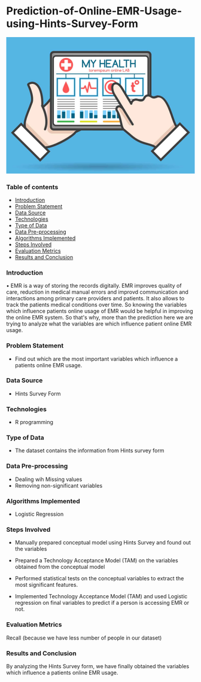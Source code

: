 # Prediction-of-Online-EMR-Usage-using-Hints-Survey-Form

![alt text](emri.PNG)

### Table of contents
* [Introduction](#introduction)
* [Problem Statement](#problem-statement)
* [Data Source](#data-source)
* [Technologies](#technologies)
* [Type of Data](#type-of-data)
* [Data Pre-processing](#data-pre-processing)
* [Algorithms Implemented](#algorithms-implemented)
* [Steps Involved](#steps-involved)
* [Evaluation Metrics](#evaluation-metrics)
* [Results and Conclusion](#results-and-conclusion)

### Introduction
•	EMR is a way of storing the records digitally. EMR improves quality of care, reduction in medical manual errors and improvd communication and interactions among primary care providers and patients. It also allows to track the patients medical conditions over time. So knowing the variables which influence patients online usage of EMR would be helpful in improving the online EMR system. So that's why, more than the prediction here we are trying to analyze what the variables are which influence patient online EMR usage. 

### Problem Statement
* Find out which are the most important variables which influence a patients online EMR usage.

### Data Source
* Hints Survey Form

### Technologies
* R programming

### Type of Data
* The dataset contains the information from Hints survey form

### Data Pre-processing
* Dealing wih Missing values
* Removing non-significant variables

### Algorithms Implemented
* Logistic Regression

### Steps Involved

* Manually prepared conceptual model using Hints Survey and found out the variables

* Prepared a Technology Acceptance Model (TAM) on the variables obtained from the conceptual model

* Performed statistical tests on the conceptual variables to extract the most significant features. 

* Implemented Technology Acceptance Model (TAM) and used Logistic regression on final variables to predict if a person is accessing EMR or not.
  
### Evaluation Metrics  
Recall (because we have less number of people in our dataset)

### Results and Conclusion
By analyzing the Hints Survey form, we have finally obtained the variables which influence a patients online EMR usage.
